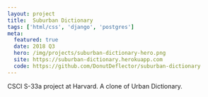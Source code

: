 ```yaml
---
layout: project
title:  Suburban Dictionary
tags: ['html/css', 'django', 'postgres']
meta:
  featured: true
  date: 2018 Q3
  hero: /img/projects/suburban-dictionary-hero.png
  site: https://suburban-dictionary.herokuapp.com
  code: https://github.com/DonutDeflector/suburban-dictionary
---
```


CSCI S-33a project at Harvard. A clone of Urban Dictionary.